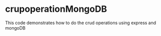 # crupoperationMongoDB
This code demonstrates how to do the crud operations using express and mongoDB
